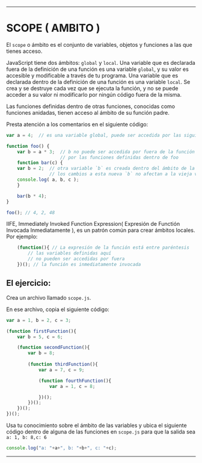 ---

# SCOPE ( AMBITO )

El `scope` o ámbito es el conjunto de variables, objetos y funciones a las que tienes acceso.

JavaScript tiene dos ámbitos: `global` y `local`. Una variable que es declarada fuera de la definición de una función es una variable `global`, y su valor es accesible y modificable a través de tu programa. Una variable que es declarada dentro de la definición de una función es una variable `local`. Se crea y se destruye cada vez que se ejecuta la función, y no se puede acceder a su valor ni modificarlo por ningún código fuera de la misma.

Las funciones definidas dentro de otras funciones, conocidas como funciones anidadas, tienen acceso al ámbito de su función padre.

Presta atención a los comentarios en el siguiente código:

```js
var a = 4;	// es una variable global, puede ser accedida por las siguientes funciones

function foo() {
	var b = a * 3;	// b no puede ser accedida por fuera de la función foo, pero puede ser accedida
					// por las funciones definidas dentro de foo
	function bar(c) {
	var b = 2;  // otra variable `b` es creada dentro del ámbito de la función bar
				// los cambios a esta nueva `b` no afectan a la vieja variable `b` 
	console.log( a, b, c );
	}

	bar(b * 4);
}

foo(); // 4, 2, 48
```
IIFE, Immediately Invoked Function Expression( Expresión de Functión Invocada Inmediatamente ), es un patrón común para crear ámbitos locales.
Por ejemplo:
```js
	(function(){ // La expresión de la función está entre paréntesis
		// las variables definidas aquí
		// no pueden ser accedidas por fuera
	})(); // la función es inmediatamente invocada
```
## El ejercicio:

Crea un archivo llamado `scope.js`.

En ese archivo, copia el siguiente código:
```js
var a = 1, b = 2, c = 3;

(function firstFunction(){
	var b = 5, c = 6;

	(function secondFunction(){
		var b = 8;
		
		(function thirdFunction(){
			var a = 7, c = 9;

			(function fourthFunction(){
				var a = 1, c = 8;

			})();
		})();
	})();
})();
```

Usa tu conocimiento sobre el ámbito de las variables y ubica el siguiente código dentro de alguna de las funciones
en `scope.js` para que la salida sea `a: 1, b: 8,c: 6`
```js
console.log("a: "+a+", b: "+b+", c: "+c);
```
---
